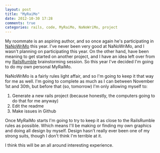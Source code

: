 ```yaml
---
layout: post
title: "MyRaiMo"
date: 2012-10-30 17:28
comments: true
categories: rails, code, MyRaiMo, NaNoWriMo, project
---
```


My roommate is an aspiring author, and so once again he's participating in
[NaNoWriMo][nano] this year. I've never been very good at NaNoWriMo, and I
wasn't planning on participating this year. On the other hand, have been meaning
to get started on another project, and I have an idea left over from my
[RailsRumble][rr] brainstorming session. So this year I've decided I'm going to
do my own personal MyRaiMo.

NaNoWriMo is a fairly rules light affair, and so I'm going to keep it that way
for me as well. I'm going to complete as much as I can between November 1st and
30th, but before that (so, tomorrow) I'm only allowing myself to:

 1. Generate a new rails project (because honestly, the computers going to do
    that for me anyway)
 2. Edit the readme
 3. Make issues in Github

Once MyRaiMo starts I'm going to try to keep it as close to the RailsRumble
rules as possible. Which means I'll be making or finding my own graphics and
doing all design by myself. Design hasn't really ever been one of my strong
suits, though I don't think I'm terrible at it.

I think this will be an all around interesting experience.

[nano]: http://nanowrimo.org "National Novel Writing Month"
[rr]: http://railsrumble.com "48-hour Rails Code competition"
